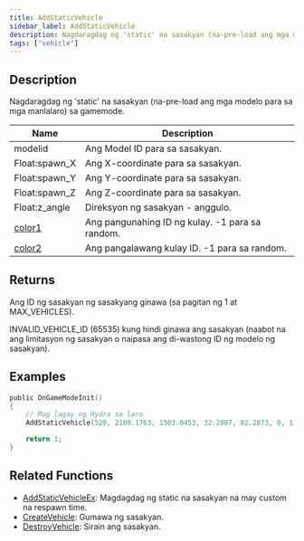 ```yaml
---
title: AddStaticVehicle
sidebar_label: AddStaticVehicle
description: Nagdaragdag ng 'static' na sasakyan (na-pre-load ang mga modelo para sa mga manlalaro) sa gamemode.
tags: ["vehicle"]
---
```


## Description

Nagdaragdag ng 'static' na sasakyan (na-pre-load ang mga modelo para sa mga manlalaro) sa gamemode.

| Name                                     | Description                            |
| ---------------------------------------- | -------------------------------------- |
| modelid                                  | Ang Model ID para sa sasakyan.         |
| Float:spawn_X                            | Ang X-coordinate para sa sasakyan.     |
| Float:spawn_Y                            | Ang Y-coordinate para sa sasakyan.     |
| Float:spawn_Z                            | Ang Z-coordinate para sa sasakyan.     |
| Float:z_angle                            | Direksyon ng sasakyan - anggulo.       |
| [color1](../resources/vehiclecolorid) | Ang pangunahing ID ng kulay. -1 para sa random. |
| [color2](../resources/vehiclecolorid) | Ang pangalawang kulay ID. -1 para sa random. |

## Returns

Ang ID ng sasakyan ng sasakyang ginawa (sa pagitan ng 1 at MAX_VEHICLES).

INVALID_VEHICLE_ID (65535) kung hindi ginawa ang sasakyan (naabot na ang limitasyon ng sasakyan o naipasa ang di-wastong ID ng modelo ng sasakyan).

## Examples

```c
public OnGameModeInit()
{
    // Mag lagay ng Hydra sa laro
    AddStaticVehicle(520, 2109.1763, 1503.0453, 32.2887, 82.2873, 0, 1);

    return 1;
}
```

## Related Functions

- [AddStaticVehicleEx](AddStaticVehicleEx): Magdagdag ng static na sasakyan na may custom na respawn time.
- [CreateVehicle](CreateVehicle): Gumawa ng sasakyan.
- [DestroyVehicle](DestroyVehicle): Sirain ang sasakyan.